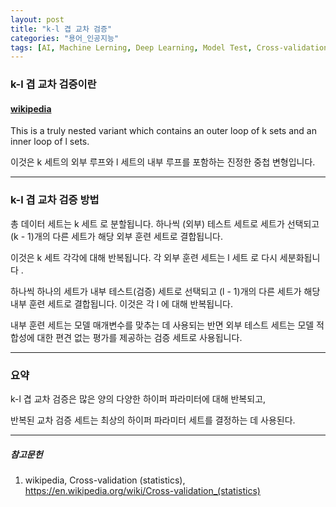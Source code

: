 ```yaml
---
layout: post
title: "k-l 겹 교차 검증"
categories: "용어_인공지능"
tags: [AI, Machine Lerning, Deep Learning, Model Test, Cross-validation]
---
```



### k-l 겹 교차 검증이란

#### [wikipedia](https://en.wikipedia.org/wiki/Cross-validation_(statistics))

This is a truly nested variant which contains an outer loop of k sets and an inner loop of l sets.

이것은 k 세트의 외부 루프와 l 세트의 내부 루프를 포함하는 진정한 중첩 변형입니다.

---

### k-l 겹 교차 검증 방법

총 데이터 세트는 k 세트 로 분할됩니다. 하나씩 (외부) 테스트 세트로 세트가 선택되고 (k - 1)개의 다른 세트가 해당 외부 훈련 세트로 결합됩니다.

이것은 k 세트 각각에 대해 반복됩니다. 각 외부 훈련 세트는 l 세트 로 다시 세분화됩니다 . 

하나씩 하나의 세트가 내부 테스트(검증) 세트로 선택되고 (l - 1)개의 다른 세트가 해당 내부 훈련 세트로 결합됩니다. 이것은 각 l 에 대해 반복됩니다. 

내부 훈련 세트는 모델 매개변수를 맞추는 데 사용되는 반면 외부 테스트 세트는 모델 적합성에 대한 편견 없는 평가를 제공하는 검증 세트로 사용됩니다.

---

### 요약

k-l 겹 교차 검증은 많은 양의 다양한 하이퍼 파라미터에 대해 반복되고,

반복된 교차 검증 세트는 최상의 하이퍼 파라미터 세트를 결정하는 데 사용된다.


---

##### 참고문헌

1) wikipedia, Cross-validation (statistics), https://en.wikipedia.org/wiki/Cross-validation_(statistics)
